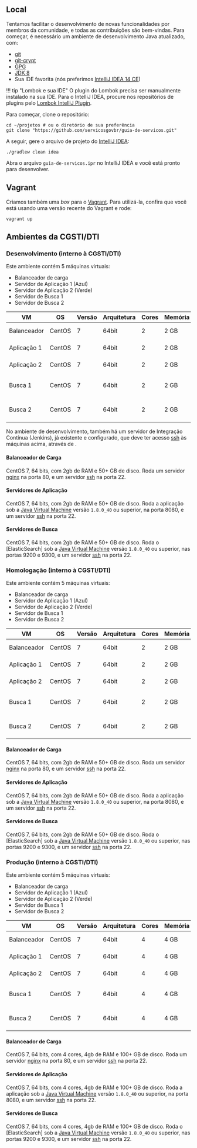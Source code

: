 Local
----

Tentamos facilitar o desenvolvimento de novas funcionalidades por membros da comunidade, e todas as contribuições são bem-vindas. Para começar, é necessário um ambiente de desenvolvimento Java atualizado, com:

* [git][GIT]
* [git-crypt][GITCRYPT]
* [GPG][GPG]
* [JDK 8][JDK8]
* Sua IDE favorita (nós preferimos [IntelliJ IDEA 14 CE][IDEA14CE])

!!! tip "Lombok e sua IDE"
	O plugin do Lombok precisa ser manualmente instalado na sua IDE. Para o IntelliJ IDEA, procure nos repositórios de plugins pelo [Lombok IntelliJ Plugin][PLUGIN].

Para começar, clone o repositório:

```
cd ~/projetos # ou o diretório de sua preferência
git clone "https://github.com/servicosgovbr/guia-de-servicos.git"
```

A seguir, gere o arquivo de projeto do [IntelliJ IDEA][IDEA14CE]:

```
./gradlew clean idea
```

Abra o arquivo `guia-de-servicos.ipr` no IntelliJ IDEA e você está pronto para desenvolver.

Vagrant
----

Criamos também uma _box_ para o [Vagrant][VAGRANT]. Para utilizá-la, confira que você está usando uma versão recente do Vagrant e rode:

```
vagrant up
```

[GIT]:http://git-scm.org
[GITCRYPT]:https://www.agwa.name/projects/git-crypt/
[GPG]:https://www.gnupg.org/
[JDK8]:http://www.oracle.com/technetwork/java/javase/downloads/jdk8-downloads-2133151.html
[IDEA14CE]:https://www.jetbrains.com/idea/download/
[VAGRANT]:http://vagrantup.com
[PLUGIN]:https://github.com/mplushnikov/lombok-intellij-plugin

Ambientes da CGSTI/DTI
----

### Desenvolvimento (interno à CGSTI/DTI)

Este ambiente contém 5 máquinas virtuais:

* Balanceador de carga
* Servidor de Aplicação 1 (Azul)
* Servidor de Aplicação 2 (Verde)
* Servidor de Busca 1
* Servidor de Busca 2

|VM         |OS    |Versão|Arquitetura|Cores|Memória|Disco |Portas        |
|-----------|------|------|-----------|-----|-------|------|--------------|
|Balanceador|CentOS|7     |64bit      |2    |2 GB   |50+ GB|22, 80        |
|Aplicação 1|CentOS|7     |64bit      |2    |2 GB   |50+ GB|22, 8080      |
|Aplicação 2|CentOS|7     |64bit      |2    |2 GB   |50+ GB|22, 8080      |
|Busca 1    |CentOS|7     |64bit      |2    |2 GB   |50+ GB|22, 9200, 9300|
|Busca 2    |CentOS|7     |64bit      |2    |2 GB   |50+ GB|22, 9200, 9300|

No ambiente de desenvolvimento, também há um servidor de Integração Contínua (Jenkins), já existente e configurado, que deve ter acesso [ssh] às máquinas acima, através de .

#### Balanceador de Carga

CentOS 7, 64 bits, com 2gb de RAM e 50+ GB de disco. Roda um servidor [nginx] na porta 80, e um servidor [ssh] na porta 22.

[nginx]:http://www.nginx.org
[ssh]:http://www.openssh.com/

#### Servidores de Aplicação

CentOS 7, 64 bits, com 2gb de RAM e 50+ GB de disco. Roda a aplicação sob a [Java Virtual Machine][JVM] versão `1.8.0_40` ou superior, na porta 8080, e um servidor [ssh] na porta 22.

[JVM]:http://www.oracle.com/technetwork/java/javase/downloads/jdk8-downloads-2133151.html

#### Servidores de Busca

CentOS 7, 64 bits, com 2gb de RAM e 50+ GB de disco. Roda o [ElasticSearch] sob a [Java Virtual Machine][JVM] versão `1.8.0_40` ou superior, nas portas 9200 e 9300, e um servidor [ssh] na porta 22.


### Homologação (interno à CGSTI/DTI)

Este ambiente contém 5 máquinas virtuais:

* Balanceador de carga
* Servidor de Aplicação 1 (Azul)
* Servidor de Aplicação 2 (Verde)
* Servidor de Busca 1
* Servidor de Busca 2

|VM         |OS    |Versão|Arquitetura|Cores|Memória|Disco |Portas        |
|-----------|------|------|-----------|-----|-------|------|--------------|
|Balanceador|CentOS|7     |64bit      |2    |2 GB   |50+ GB|22, 80        |
|Aplicação 1|CentOS|7     |64bit      |2    |2 GB   |50+ GB|22, 8080      |
|Aplicação 2|CentOS|7     |64bit      |2    |2 GB   |50+ GB|22, 8080      |
|Busca 1    |CentOS|7     |64bit      |2    |2 GB   |50+ GB|22, 9200, 9300|
|Busca 2    |CentOS|7     |64bit      |2    |2 GB   |50+ GB|22, 9200, 9300|

#### Balanceador de Carga

CentOS 7, 64 bits, com 2gb de RAM e 50+ GB de disco. Roda um servidor [nginx] na porta 80, e um servidor [ssh] na porta 22.

[nginx]:http://www.nginx.org
[ssh]:http://www.openssh.com/

#### Servidores de Aplicação

CentOS 7, 64 bits, com 2gb de RAM e 50+ GB de disco. Roda a aplicação sob a [Java Virtual Machine][JVM] versão `1.8.0_40` ou superior, na porta 8080, e um servidor [ssh] na porta 22.

[JVM]:http://www.oracle.com/technetwork/java/javase/downloads/jdk8-downloads-2133151.html

#### Servidores de Busca

CentOS 7, 64 bits, com 2gb de RAM e 50+ GB de disco. Roda o [ElasticSearch] sob a [Java Virtual Machine][JVM] versão `1.8.0_40` ou superior, nas portas 9200 e 9300, e um servidor [ssh] na porta 22.


### Produção (interno à CGSTI/DTI)

Este ambiente contém 5 máquinas virtuais:

* Balanceador de carga
* Servidor de Aplicação 1 (Azul)
* Servidor de Aplicação 2 (Verde)
* Servidor de Busca 1
* Servidor de Busca 2

|VM         |OS    |Versão|Arquitetura|Cores|Memória|Disco  |Portas        |
|-----------|------|------|-----------|-----|-------|-------|--------------|
|Balanceador|CentOS|7     |64bit      |4    |4 GB   |100+ GB|22, 80        |
|Aplicação 1|CentOS|7     |64bit      |4    |4 GB   |100+ GB|22, 8080      |
|Aplicação 2|CentOS|7     |64bit      |4    |4 GB   |100+ GB|22, 8080      |
|Busca 1    |CentOS|7     |64bit      |4    |4 GB   |100+ GB|22, 9200, 9300|
|Busca 2    |CentOS|7     |64bit      |4    |4 GB   |100+ GB|22, 9200, 9300|

#### Balanceador de Carga

CentOS 7, 64 bits, com 4 cores, 4gb de RAM e 100+ GB de disco. Roda um servidor [nginx] na porta 80, e um servidor [ssh] na porta 22.

[nginx]:http://www.nginx.org
[ssh]:http://www.openssh.com/

#### Servidores de Aplicação

CentOS 7, 64 bits, com 4 cores, 4gb de RAM e 100+ GB de disco. Roda a aplicação sob a [Java Virtual Machine][JVM] versão `1.8.0_40` ou superior, na porta 8080, e um servidor [ssh] na porta 22.

[JVM]:http://www.oracle.com/technetwork/java/javase/downloads/jdk8-downloads-2133151.html

#### Servidores de Busca

CentOS 7, 64 bits, com 4 cores, 4gb de RAM e 100+ GB de disco. Roda o [ElasticSearch] sob a [Java Virtual Machine][JVM] versão `1.8.0_40` ou superior, nas portas 9200 e 9300, e um servidor [ssh] na porta 22.


